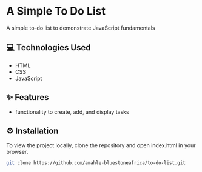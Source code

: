 # A Simple To Do List
A simple to-do list to demonstrate JavaScript fundamentals

## 💻 Technologies Used
* HTML
* CSS
* JavaScript

## ✨ Features
* functionality to create, add, and display tasks

## ⚙️ Installation
To view the project locally, clone the repository and open index.html in your browser.

```bash
git clone https://github.com/amahle-bluestoneafrica/to-do-list.git
```
